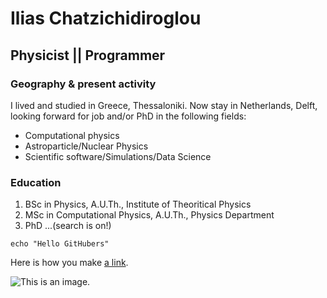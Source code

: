 # Ilias Chatzichidiroglou

## Physicist || Programmer

### Geography & present activity
I lived and studied in Greece, Thessaloniki.
Now stay in Netherlands, Delft, looking forward for job and/or PhD 
in the following fields:

- Computational physics
- Astroparticle/Nuclear Physics
- Scientific software/Simulations/Data Science

### Education
1. BSc in Physics, A.U.Th., Institute of Theoritical Physics
2. MSc in Computational Physics, A.U.Th., Physics Department
3. PhD ...(search is on!)



```
echo "Hello GitHubers"
```
Here is how you make [a link](https://www.wikipedia.org/).

![This is an image.](https://github.com/yihui/xaringan/releases/download/v0.0.2/karl-moustache.jpg)
